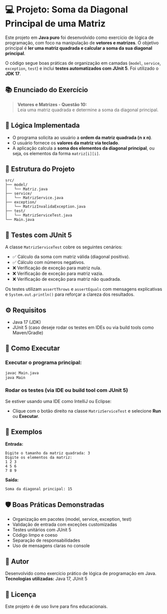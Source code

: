 # 💻 Projeto: Soma da Diagonal Principal de uma Matriz

Este projeto em **Java puro** foi desenvolvido como exercício de lógica de programação, com foco na manipulação de **vetores e matrizes**. O objetivo principal é **ler uma matriz quadrada e calcular a soma da sua diagonal principal**.

O código segue boas práticas de organização em camadas (`model`, `service`, `exception`, `test`) e inclui **testes automatizados com JUnit 5**. Foi utilizado o **JDK 17**.

## 📚 Enunciado do Exercício

> **Vetores e Matrizes - Questão 10:**  
> Leia uma matriz quadrada e determine a soma da diagonal principal.

## 🧠 Lógica Implementada

- O programa solicita ao usuário a **ordem da matriz quadrada (n x n)**.
- O usuário fornece os **valores da matriz via teclado**.
- A aplicação calcula a **soma dos elementos da diagonal principal**, ou seja, os elementos da forma `matriz[i][i]`.

## 🧱 Estrutura do Projeto

```
src/
├── model/
│   └── Matriz.java
├── service/
│   └── MatrizService.java
├── exception/
│   └── MatrizInvalidaException.java
├── test/
│   └── MatrizServiceTest.java
└── Main.java
```

## 🧪 Testes com JUnit 5

A classe `MatrizServiceTest` cobre os seguintes cenários:

- ✅ Cálculo da soma com matriz válida (diagonal positiva).
- ✅ Cálculo com números negativos.
- ❌ Verificação de exceção para matriz nula.
- ❌ Verificação de exceção para matriz vazia.
- ❌ Verificação de exceção para matriz não quadrada.

Os testes utilizam `assertThrows` e `assertEquals` com mensagens explicativas e `System.out.println()` para reforçar a clareza dos resultados.

## ⚙️ Requisitos

- Java 17 (JDK)
- JUnit 5 (caso deseje rodar os testes em IDEs ou via build tools como Maven/Gradle)

## 🚀 Como Executar

### Executar o programa principal:

```bash
javac Main.java
java Main
```

### Rodar os testes (via IDE ou build tool com JUnit 5)

Se estiver usando uma IDE como IntelliJ ou Eclipse:
- Clique com o botão direito na classe `MatrizServiceTest` e selecione **Run** ou **Executar**.

## 🎯 Exemplos

**Entrada:**

```
Digite o tamanho da matriz quadrada: 3
Digite os elementos da matriz:
1 2 3
4 5 6
7 8 9
```

**Saída:**

```
Soma da diagonal principal: 15
```

## 🛡️ Boas Práticas Demonstradas

- Organização em pacotes (model, service, exception, test)
- Validação de entrada com exceções customizadas
- Testes unitários com JUnit 5
- Código limpo e coeso
- Separação de responsabilidades
- Uso de mensagens claras no console

## 📌 Autor

Desenvolvido como exercício prático de lógica de programação em Java.  
**Tecnologias utilizadas:** Java 17, JUnit 5

## 📂 Licença

Este projeto é de uso livre para fins educacionais.
